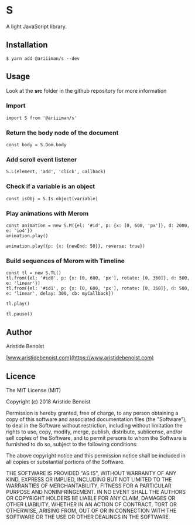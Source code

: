 # S

A light JavaScript library.

## Installation

    $ yarn add @ariiiman/s --dev

## Usage

Look at the **src** folder in the github repository for more information

### Import

    import S from '@ariiiman/s'

### Return the body node of the document

    const body = S.Dom.body

### Add scroll event listener

    S.L(element, 'add', 'click', callback)

### Check if a variable is an object

    const isObj = S.Is.object(variable)

### Play animations with Merom

    const animation = new S.M({el: '#id', p: {x: [0, 600, 'px']}, d: 2000, e: 'io4'})
    animation.play()

    animation.play({p: {x: {newEnd: 50}}, reverse: true})

### Build sequences of Merom with Timeline

    const tl = new S.TL()
    tl.from({el: '#id0', p: {x: [0, 600, 'px'], rotate: [0, 360]}, d: 500, e: 'linear'})
    tl.from({el: '#id1', p: {x: [0, 600, 'px'], rotate: [0, 360]}, d: 500, e: 'linear', delay: 300, cb: myCallback})

    tl.play()

    tl.pause()

## Author

Aristide Benoist

[www.aristidebenoist.com](https://www.aristidebenoist.com)

## Licence

The MIT License (MIT)

Copyright (c) 2018 Aristide Benoist

Permission is hereby granted, free of charge, to any person obtaining a copy
of this software and associated documentation files (the "Software"), to deal
in the Software without restriction, including without limitation the rights
to use, copy, modify, merge, publish, distribute, sublicense, and/or sell
copies of the Software, and to permit persons to whom the Software is
furnished to do so, subject to the following conditions:

The above copyright notice and this permission notice shall be included in all
copies or substantial portions of the Software.

THE SOFTWARE IS PROVIDED "AS IS", WITHOUT WARRANTY OF ANY KIND, EXPRESS OR
IMPLIED, INCLUDING BUT NOT LIMITED TO THE WARRANTIES OF MERCHANTABILITY,
FITNESS FOR A PARTICULAR PURPOSE AND NONINFRINGEMENT. IN NO EVENT SHALL THE
AUTHORS OR COPYRIGHT HOLDERS BE LIABLE FOR ANY CLAIM, DAMAGES OR OTHER
LIABILITY, WHETHER IN AN ACTION OF CONTRACT, TORT OR OTHERWISE, ARISING FROM,
OUT OF OR IN CONNECTION WITH THE SOFTWARE OR THE USE OR OTHER DEALINGS IN THE
SOFTWARE.
